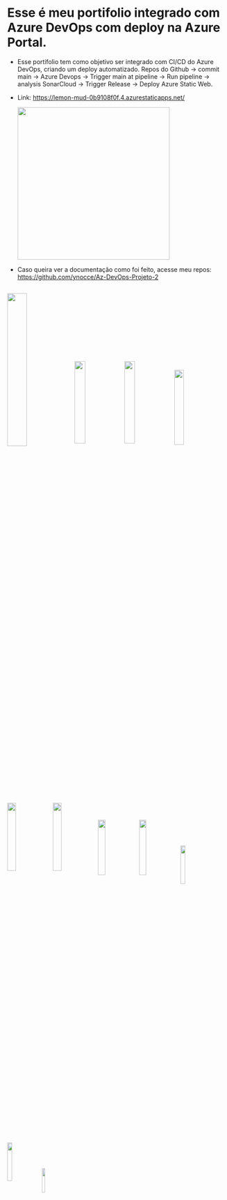 # Esse é meu portifolio integrado com Azure DevOps com deploy na Azure Portal.

- Esse portifolio tem como objetivo ser integrado com CI/CD do Azure DevOps, criando um deploy automatizado.
  Repos do Github -> commit main -> Azure Devops -> Trigger main at pipeline -> Run pipeline -> analysis SonarCloud -> Trigger Release -> Deploy Azure Static Web.
- Link: https://lemon-mud-0b9108f0f.4.azurestaticapps.net/
   
    <img width=350px align="center"  src="https://dev.azure.com/LabTesteYgor/curso%20azure%20DevOps/_apis/build/status%2FPipelines%20GIThub%2F%5BBuild%5D%20Portfolio-CI-CD?branchName=main"/>
- Caso queira ver a documentação como foi feito, acesse meu repos: https://github.com/ynocce/Az-DevOps-Projeto-2

##
<img width="30%" align="center"  src="https://sonarcloud.io/images/project_badges/sonarcloud-white.svg"/>
<img width="22%" align="center"  src="https://sonarcloud.io/api/project_badges/measure?project=ynocce_portfolio-CI-CD&metric=duplicated_lines_density"/>
<img width="22%" align="center"  src="https://sonarcloud.io/api/project_badges/measure?project=ynocce_portfolio-CI-CD&metric=alert_status"/>
<img width="21%" align="center"  src="https://sonarcloud.io/api/project_badges/measure?project=ynocce_portfolio-CI-CD&metric=sqale_rating"/>
<img width="20%" align="center"  src="https://sonarcloud.io/api/project_badges/measure?project=ynocce_portfolio-CI-CD&metric=sqale_index"/>
<img width="20%" align="center"  src="https://sonarcloud.io/api/project_badges/measure?project=ynocce_portfolio-CI-CD&metric=ncloc"/>
<img width="18%" align="center"  src="https://sonarcloud.io/api/project_badges/measure?project=ynocce_portfolio-CI-CD&metric=code_smells"/>
<img width="18%" align="center"  src="https://sonarcloud.io/api/project_badges/measure?project=ynocce_portfolio-CI-CD&metric=vulnerabilities"/>
<img width="15%" align="center"  src="https://sonarcloud.io/api/project_badges/measure?project=ynocce_portfolio-CI-CD&metric=security_rating"/>
<img width="15%" align="center"  src="https://sonarcloud.io/api/project_badges/measure?project=ynocce_portfolio-CI-CD&metric=reliability_rating"/>
<img width="12%" align="center"  src="https://sonarcloud.io/api/project_badges/measure?project=ynocce_portfolio-CI-CD&metric=bugs"/>

##


